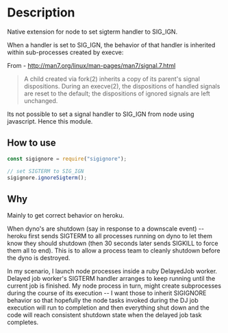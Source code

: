 # Description

Native extension for node to set sigterm handler to SIG_IGN.

When a handler is set to SIG_IGN, the behavior of that handler is inherited within sub-processes
created by execve:

From - http://man7.org/linux/man-pages/man7/signal.7.html

> A child created via fork(2) inherits a copy of its parent's signal
> dispositions. During an execve(2), the dispositions of handled
> signals are reset to the default; the dispositions of ignored signals
> are left unchanged.

Its not possible to set a signal handler to SIG_IGN from node using javascript. Hence this module.

## How to use

```javascript
const sigignore = require("sigignore");

// set SIGTERM to SIG_IGN
sigignore.ignoreSigterm();
```

## Why

Mainly to get correct behavior on heroku.

When dyno's are shutdown (say in response to a downscale event) -- heroku first sends SIGTERM to all processes running on dyno to let them know they should shutdown (then 30 seconds later sends SIGKILL to force them all to end). This is to allow a process team to cleanly shutdown before the dyno is destroyed.

In my scenario, I launch node processes inside a ruby DelayedJob worker. Delayed job worker's SIGTERM handler arranges to keep running until the current job is finished. My node process in turn, might create subprocesses during the course of its execution -- I want those to inherit SIGIGNORE behavior so that hopefully the node tasks invoked during the DJ job execution will run to completion and then everything shut down and the code will reach consistent shutdown state when the delayed job task completes.
